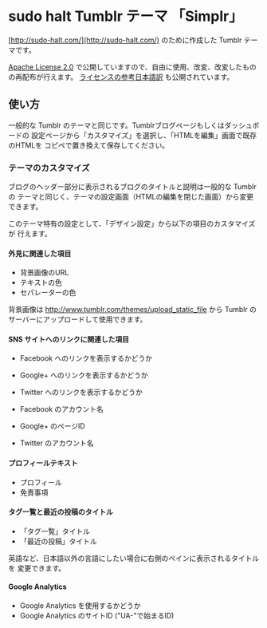 sudo halt Tumblr テーマ 「Simplr」
=================================

[http://sudo-halt.com/](http://sudo-halt.com/)
のために作成した Tumblr テーマです。

[Apache License 2.0](http://www.apache.org/licenses/LICENSE-2.0)
で公開していますので、自由に使用、改変、改変したものの再配布が行えます。
[ライセンスの参考日本語訳](http://sourceforge.jp/projects/opensource/wiki/licenses%2FApache_License_2.0)
も公開されています。

使い方
------

一般的な Tumblr のテーマと同じです。Tumblrブログページもしくはダッシュボードの
設定ページから「カスタマイズ」を選択し、「HTMLを編集」画面で既存のHTMLを
コピペで置き換えて保存してください。

### テーマのカスタマイズ

ブログのヘッダー部分に表示されるブログのタイトルと説明は一般的な Tumblr の
テーマと同じく、テーマの設定画面（HTMLの編集を閉じた画面）から変更できます。

このテーマ特有の設定として、「デザイン設定」から以下の項目のカスタマイズが
行えます。

#### 外見に関連した項目

* 背景画像のURL
* テキストの色
* セパレーターの色

背景画像は http://www.tumblr.com/themes/upload_static_file から
Tumblr のサーバーにアップロードして使用できます。

#### SNS サイトへのリンクに関連した項目

* Facebook へのリンクを表示するかどうか
* Google+ へのリンクを表示するかどうか
* Twitter へのリンクを表示するかどうか

* Facebook のアカウント名
* Google+ のページID
* Twitter のアカウント名

#### プロフィールテキスト

* プロフィール
* 免責事項

#### タグ一覧と最近の投稿のタイトル

* 「タグ一覧」タイトル
* 「最近の投稿」タイトル

英語など、日本語以外の言語にしたい場合に右側のペインに表示されるタイトルを
変更できます。

#### Google Analytics

* Google Analytics を使用するかどうか
* Google Analytics のサイトID ("UA-"で始まるID)
